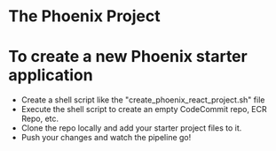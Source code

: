 # The Phoenix Project

# To create a new Phoenix starter application
- Create a shell script like the "create_phoenix_react_project.sh" file
- Execute the shell script to create an empty CodeCommit repo, ECR Repo, etc.
- Clone the repo locally and add your starter project files to it.
- Push your changes and watch the pipeline go!
